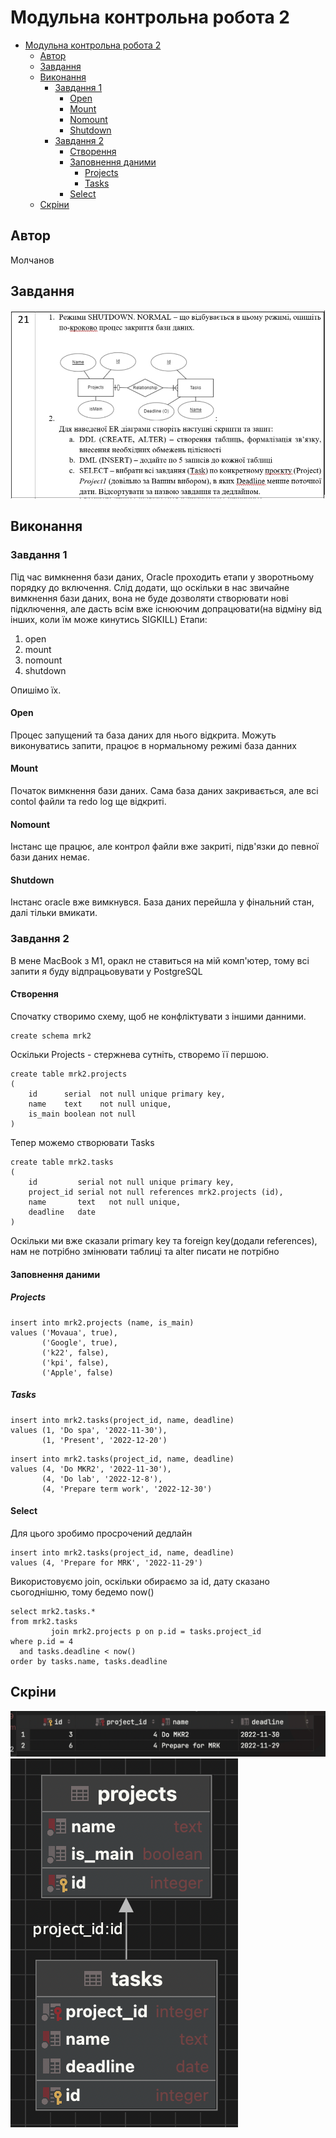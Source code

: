 # Модульна контрольна робота 2

- [Модульна контрольна робота 2](#модульна-контрольна-робота-2)
  - [Автор](#автор)
  - [Завдання](#завдання)
  - [Виконання](#виконання)
    - [Завдання 1](#завдання-1)
      - [Open](#open)
      - [Mount](#mount)
      - [Nomount](#nomount)
      - [Shutdown](#shutdown)
    - [Завдання 2](#завдання-2)
      - [Створення](#створення)
      - [Заповнення даними](#заповнення-даними)
        - [Projects](#projects)
        - [Tasks](#tasks)
      - [Select](#select)
  - [Скріни](#скріни)

## Автор

Молчанов

## Завдання

![1](1.jpg)

## Виконання

### Завдання 1

Під час вимкнення бази даних, Oracle проходить етапи у зворотньому порядку до включення. Слід додати, що оскільки в нас звичайне вимкнення бази даних, вона не буде дозволяти створювати нові підключення, але дасть всім вже існюючим допрацювати(на відміну від інших, коли їм може кинутись SIGKILL)
Етапи:

1. open
2. mount
3. nomount
4. shutdown

Опишімо їх.

#### Open

Процес запущений та база даних для нього відкрита. Можуть виконуватись запити, працює в нормальному режимі база данних

#### Mount

Початок вимкнення бази даних. Сама база даних закривається, але всі contol файли та redo log ще відкриті.

#### Nomount

Інстанс ще працює, але контрол файли вже закриті, підв'язки до певної бази даних немає.

#### Shutdown

Інстанс oracle вже вимкнувся. База даних перейшла у фінальний стан, далі тільки вмикати.

### Завдання 2

В мене MacBook з M1, оракл не ставиться на мій комп'ютер, тому всі запити я буду відпрацьовувати у PostgreSQL

#### Створення

Спочатку створимо схему, щоб не конфліктувати з іншими данними.

```
create schema mrk2
```

Оскільки Projects - стержнева сутніть, створемо її першою.

```
create table mrk2.projects
(
    id      serial  not null unique primary key,
    name    text    not null unique,
    is_main boolean not null
)
```

Тепер можемо створювати Tasks

```
create table mrk2.tasks
(
    id         serial not null unique primary key,
    project_id serial not null references mrk2.projects (id),
    name       text   not null unique,
    deadline   date
)
```

Оскільки ми вже сказали primary key та foreign key(додали references), нам не потрібно змінювати таблиці та alter писати не потрібно

#### Заповнення даними

##### Projects

```
insert into mrk2.projects (name, is_main)
values ('Movaua', true),
       ('Google', true),
       ('k22', false),
       ('kpi', false),
       ('Apple', false)
```

##### Tasks

```
insert into mrk2.tasks(project_id, name, deadline)
values (1, 'Do spa', '2022-11-30'),
       (1, 'Present', '2022-12-20')
```

```
insert into mrk2.tasks(project_id, name, deadline)
values (4, 'Do MKR2', '2022-11-30'),
       (4, 'Do lab', '2022-12-8'),
       (4, 'Prepare term work', '2022-12-30')
```

#### Select

Для цього зробимо просрочений дедлайн

```
insert into mrk2.tasks(project_id, name, deadline)
values (4, 'Prepare for MRK', '2022-11-29')
```

Використовуємо join, оскільки обираємо за id, дату сказано сьогоднішню, тому бедемо now()

```
select mrk2.tasks.*
from mrk2.tasks
         join mrk2.projects p on p.id = tasks.project_id
where p.id = 4
  and tasks.deadline < now()
order by tasks.name, tasks.deadline
```

## Скріни

![2](2.png)
![3](3.png)
